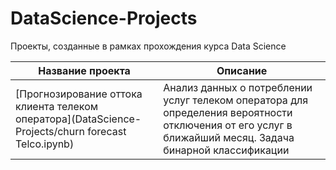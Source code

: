 # DataScience-Projects

Проекты, созданные в рамках прохождения курса Data Science

| Название проекта | Описание |
| ----------- | ----------- |
| [Прогнозирование оттока клиента телеком оператора](DataScience-Projects/churn forecast Telco.ipynb) | Анализ данных о потреблении услуг телеком оператора для определения вероятности отключения от его услуг в ближайший месяц. Задача бинарной классификации|

